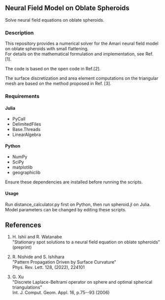 ## **Neural Field Model on Oblate Spheroids**

Solve neural field equations on oblate spheroids.

### **Description**

This repository provides a numerical solver for the Amari neural field model on oblate spheroids with small flattening.  
For details on the mathematical formulation and implementation, see Ref. [1].

The code is based on the open code in Ref.[2].

The surface discretization and area element computations on the triangular mesh are based on the method proposed in Ref. [3].

### **Requirements**

#### **Julia**
- PyCall
- DelimitedFiles
- Base.Threads
- LinearAlgebra

#### **Python**
- NumPy  
- SciPy
- matplotlib
- geographiclib  

Ensure these dependencies are installed before running the scripts.

#### **Usage**

Run distance_calculator.py first on Python, then run spheroid.jl on Julia. Model parameters can be changed by editing these scripts.

## References
1. H. Ishii and R. Watanabe <br>
"Stationary spot solutions to a neural field equation on oblate spheroids" (preprint) <br>

2. R. Nishide and S. Ishihara <br>
"Pattern Propagation Driven by Surface Curvature"<br>
Phys. Rev. Lett. 128, (2022), 224101 <br>

3. G. Xu <br>
"Discrete Laplace-Beltrami operator on sphere and optimal spherical triangulations"<br>
Int. J. Comput. Geom. Appl. 16, p.75--93 (2006) <br>
